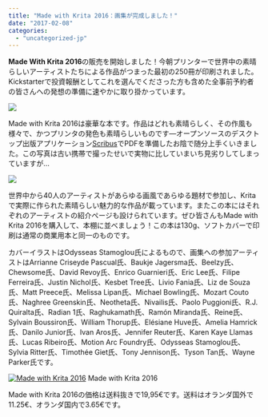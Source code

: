 ```yaml
---
title: "Made with Krita 2016：画集が完成しました！"
date: "2017-02-08"
categories: 
  - "uncategorized-jp"
---
```


**Made With Krita 2016**の販売を開始しました！今朝プリンターで世界中の素晴らしいアーティストたちによる作品がつまった最初の250冊が印刷されました。Kickstarterで投資報酬としてこれを選んでくださった方も含めた全事前予約者の皆さんへの発想の準備に速やかに取り掛かっています。

[![](/images/posts/2017/sending-out-225x300.jpg)](https://krita.org/wp-content/uploads/2017/02/sending-out.jpg)

Made with Krita 2016は豪華な本です。作品はどれも素晴らしく、その作風も様々で、かつプリンタの発色も素晴らしいものです―オープンソースのデスクトップ出版アプリケーション[Scribus](https://www.scribus.net)でPDFを準備したお陰で随分上手くいきました。この写真は古い携帯で撮ったせいで実物に比していまいち見劣りしてしまっていますが…

[![](/images/posts/2017/artbook-spread-300x225.jpg)](https://krita.org/wp-content/uploads/2017/02/artbook-spread.jpg)

世界中から40人のアーティストがあらゆる画風であらゆる題材で参加し、Kritaで実際に作られた素晴らしい魅力的な作品が載っています。またこの本にはそれぞれのアーティストの紹介ページも設けられています。ぜひ皆さんもMade with Krita 2016を購入して、本棚に並べましょう！この本は130g、ソフトカバーで印刷は通常の商業用本と同一のものです。

カバーイラストはOdysseas Stamoglou氏によるもので、画集への参加アーティストはArrianne Criseyde Pascual氏、Baukje Jagersma氏、Beelzy氏、Chewsome氏、David Revoy氏、Enrico Guarnieri氏、Eric Lee氏、Filipe Ferreira氏、Justin Nichol氏、Kesbet Tree氏、Livio Fania氏、Liz de Souza氏、Matt Preece氏、Melissa Lipan氏、Michael Bowling氏、Mozart Couto氏、Naghree Greenskin氏、Neotheta氏、Nivailis氏、Paolo Puggioni氏、R.J. Quiralta氏、Radian 1氏、Raghukamath氏、Ramón Miranda氏、Reine氏、Sylvain Boussiron氏、William Thorup氏、Elésiane Huve氏、Amelia Hamrick氏、Danilo Junior氏、Ivan Aros氏、Jennifer Reuter氏、Karen Kaye Llamas氏、Lucas Ribeiro氏、Motion Arc Foundry氏、Odysseas Stamoglou氏、Sylvia Ritter氏、Timothée Giet氏、Tony Jennison氏、Tyson Tan氏、Wayne Parker氏です。

[![Made with Krita 2016](/images/posts/2017/cover_small-217x300.png)](https://krita.org/wp-content/uploads/2016/12/cover_small.png) Made with Krita 2016

Made with Krita 2016の価格は送料抜きで19,95€です。送料はオランダ国外で11.25€、オランダ国内で3.65€です。
